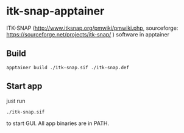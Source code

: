 # itk-snap-apptainer
ITK-SNAP (http://www.itksnap.org/pmwiki/pmwiki.php, sourceforge: https://sourceforge.net/projects/itk-snap/ ) software in apptainer

## Build

```
apptainer build ./itk-snap.sif ./itk-snap.def
```

## Start app

just run
```
./itk-snap.sif
```
to start GUI.
All app binaries are in PATH.
